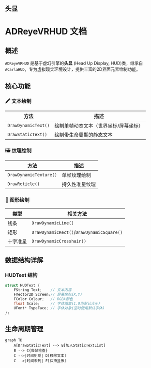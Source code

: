 ## 头显

# ADReyeVRHUD 文档

## 概述
`ADReyeVRHUD` 是基于虚幻引擎的**头显** (Head Up Display, HUD)类，继承自`ACarlaHUD`，专为虚拟现实环境设计，提供丰富的2D界面元素绘制功能。

## 核心功能

### 🖍️ 文本绘制
| 方法 | 描述 |
|------|------|
| `DrawDynamicText()` | 绘制单帧动态文本（世界坐标/屏幕坐标） |
| `DrawStaticText()` | 绘制带生命周期的静态文本 |

### 🖼️ 纹理绘制
| 方法 | 描述 |
|------|------|
| `DrawDynamicTexture()` | 单帧纹理绘制 |
| `DrawReticle()` | 持久性准星纹理 |

### 📐 图形绘制
| 类型 | 相关方法 |
|------|----------|
| 线条 | `DrawDynamicLine()` |
| 矩形 | `DrawDynamicRect()`/`DrawDynamicSquare()` |
| 十字准星 | `DrawDynamicCrosshair()` |

## 数据结构详解

### HUDText 结构
```cpp
struct HUDText {
    FString Text;    // 文本内容
    FVector2D Screen;// 屏幕坐标(X,Y)
    FColor Colour;   // RGBA颜色
    float Scale;     // 字体缩放(1.0为默认大小)
    UFont* TypeFace; // 字体对象(空时使用默认字体)
};
```


## 生命周期管理

```mermaid
graph TD
    A[DrawStaticText] --> B[加入StaticTextList]
    B --> C{每帧检查}
    C -->|时间到期| D[移除文本]
    C -->|时间未到| E[保持显示]
```